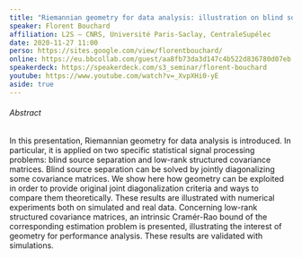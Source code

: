 ```yaml
---
title: "Riemannian geometry for data analysis: illustration on blind source separation and low-rank structured covariance matrices"
speaker: Florent Bouchard
affiliation: L2S — CNRS, Université Paris-Saclay, CentraleSupélec
date: 2020-11-27 11:00
perso: https://sites.google.com/view/florentbouchard/
online: https://eu.bbcollab.com/guest/aa8fb73da3d147c4b522d836780d07eb
speakerdeck: https://speakerdeck.com/s3_seminar/florent-bouchard
youtube: https://www.youtube.com/watch?v=_XvpXHi0-yE
aside: true
---
```


<div style="text-align:center">
<script async class="speakerdeck-embed" data-id="8304133c4d2e4e60a1f9d8c65e0a5a09" data-ratio="1.33333333333333" src="//speakerdeck.com/assets/embed.js"></script>
</div>

###### Abstract

In this presentation, Riemannian geometry for data analysis is introduced. In
particular, it is applied on two specific statistical signal processing
problems: blind source separation and low-rank structured covariance matrices.
Blind source separation can be solved by jointly diagonalizing some covariance
matrices. We show here how geometry can be exploited in order to provide
original joint diagonalization criteria and ways to compare them theoretically.
These results are illustrated with numerical experiments both on simulated and
real data. Concerning low-rank structured covariance matrices, an intrinsic
Cramér-Rao bound of the corresponding estimation problem is presented,
illustrating the interest of geometry for performance analysis. These results
are validated with simulations.
